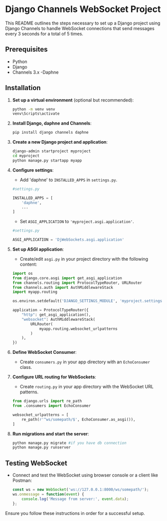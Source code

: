 # Django Channels WebSocket Project

This README outlines the steps necessary to set up a Django project using Django Channels to handle WebSocket connections that send messages every 3 seconds for a total of 5 times.

## Prerequisites

- Python 
- Django 
- Channels 3.x
 -Daphne

## Installation

1. **Set up a virtual environment** (optional but recommended):

    ```bash
    python -m venv venv
    venv\Scripts\activate
    ```

2. **Install Django, daphne and Channels**:

    ```bash
    pip install django channels daphne
    ```

3. **Create a new Django project and application**:

    ```bash
    django-admin startproject myproject
    cd myproject
    python manage.py startapp myapp
    ```

4. **Configure settings**:

    - Add 'daphne' to `INSTALLED_APPS` in `settings.py`.
    ```python
    #settings.py

    INSTALLED_APPS = [
        'daphne',
        ...
    ]
    ```
    - Set `ASGI_APPLICATION` to `'myproject.asgi.application'`.
    ```python
    #settings.py

    ASGI_APPLICATION = 'DjWebSockets.asgi.application'
    ```

5. **Set up ASGI application**:

    - Create/edit `asgi.py` in your project directory with the following content:
    ```python
    import os
    from django.core.asgi import get_asgi_application
    from channels.routing import ProtocolTypeRouter, URLRouter
    from channels.auth import AuthMiddlewareStack
    import myapp.routing

    os.environ.setdefault('DJANGO_SETTINGS_MODULE', 'myproject.settings')

    application = ProtocolTypeRouter({
        "http": get_asgi_application(),
        "websocket": AuthMiddlewareStack(
            URLRouter(
                myapp.routing.websocket_urlpatterns
            )
        ),
    })
    ```

6. **Define WebSocket Consumer**:

    - Create `consumers.py` in your app directory with an `EchoConsumer` class.

7. **Configure URL routing for WebSockets**:

    - Create `routing.py` in your app directory with the WebSocket URL patterns.

    ```python
    from django.urls import re_path
    from .consumers import EchoConsumer

    websocket_urlpatterns = [
        re_path(r'^ws/somepath/$', EchoConsumer.as_asgi()),
    ]
    ```

8. **Run migrations and start the server**:

    ```bash
    python manage.py migrate #if you have db connection
    python manage.py runserver
    ```

## Testing WebSocket

- Connect and test the WebSocket using browser console or a client like Postman:

    ```javascript
    const ws = new WebSocket('ws://127.0.0.1:8000/ws/somepath/');
    ws.onmessage = function(event) {
        console.log('Message from server:', event.data);
    };
    ```

Ensure you follow these instructions in order for a successful setup.
